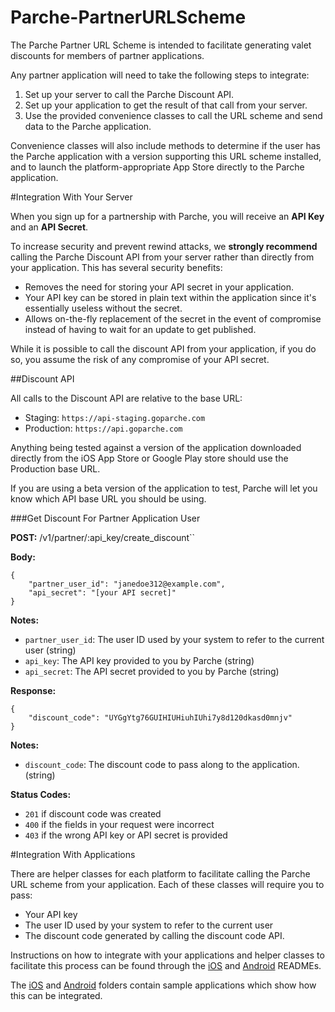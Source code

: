 # Parche-PartnerURLScheme

The Parche Partner URL Scheme is intended to facilitate generating valet discounts for members of partner applications. 

Any partner application will need to take the following steps to integrate: 

1. Set up your server to call the Parche Discount API. 
2. Set up your application to get the result of that call from your server.
3. Use the provided convenience classes to call the URL scheme and send data to the Parche application. 

Convenience classes will also include methods to determine if the user has the Parche application with a version supporting this URL scheme installed, and to launch the platform-appropriate App Store directly to the Parche application. 

#Integration With Your Server

When you sign up for a partnership with Parche, you will receive an **API Key** and an **API Secret**.

To increase security and prevent rewind attacks, we **strongly recommend** calling the Parche Discount API from your server rather than directly from your application. This has several security benefits: 

- Removes the need for storing your API secret in your application. 
- Your API key can be stored in plain text within the application since it's essentially useless without the secret.
- Allows on-the-fly replacement of the secret in the event of compromise instead of having to wait for an update to get published.

While it is possible to call the discount API from your application, if you do so, you assume the risk of any compromise of your API secret. 


##Discount API

All calls to the Discount API are relative to the base URL: 

- Staging: `https://api-staging.goparche.com`
- Production: `https://api.goparche.com`

Anything being tested against a version of the application downloaded directly from the iOS App Store or Google Play store should use the Production base URL. 

If you are using a beta version of the application to test, Parche will let you know which API base URL you should be using. 

###Get Discount For Partner Application User

**POST:** /v1/partner/:api_key/create_discount``

**Body:**

```
{
    "partner_user_id": "janedoe312@example.com",
    "api_secret": "[your API secret]"
}
```

**Notes:**

- `partner_user_id`: The user ID used by your system to refer to the current user (string)
- `api_key`: The API key provided to you by Parche (string)
- `api_secret`: The API secret provided to you by Parche (string)

**Response:**

```
{
    "discount_code": "UYGgYtg76GUIHIUHiuhIUhi7y8d120dkasd0mnjv"
}
```

**Notes:**

- `discount_code`: The discount code to pass along to the application. (string)


**Status Codes:**

- `201` if discount code was created
- `400` if the fields in your request were incorrect
- `403` if the wrong API key or API secret is provided

#Integration With Applications

There are helper classes for each platform to facilitate calling the Parche URL scheme from your application. Each of these classes will require you to pass: 

- Your API key
- The user ID used by your system to refer to the current user
- The discount code generated by calling the discount code API. 

Instructions on how to integrate with your applications and helper classes to facilitate this process can be found through the [iOS](iOS/ReadMe-iOS.md) and [Android](Android/ReadMe-Android.md) READMEs. 

The [iOS](iOS) and [Android](Android) folders contain sample applications which show how this can be integrated. 
